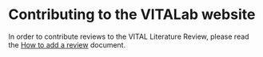 # Contributing to the VITALab website

In order to contribute reviews to the VITAL Literature Review,
please read the
[How to add a review](https://github.com/vitalab/vitalab.github.io/blob/master/how-to.md)
document.
